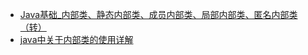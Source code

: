  - [Java基础_内部类、静态内部类、成员内部类、局部内部类、匿名内部类 （转）](http://www.cnblogs.com/nliao/p/3308690.html)
 - [java中关于内部类的使用详解](http://www.jb51.net/article/36125.htm)